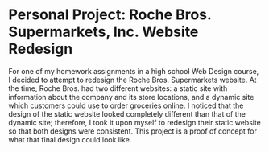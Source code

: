 # Personal Project: Roche Bros. Supermarkets, Inc. Website Redesign

For one of my homework assignments in a high school Web Design course, I decided to attempt to redesign the Roche Bros. Supermarkets website. At the time, Roche Bros. had two different websites: a static site with information about the company and its store locations, and a dynamic site which customers could use to order groceries online. I noticed that the design of the static website looked completely different than that of the dynamic site; therefore, I took it upon myself to redesign their static website so that both designs were consistent. This project is a proof of concept for what that final design could look like.
